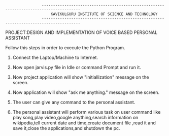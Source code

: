  
					---------------------------------------------------------------------------------------
						KAVIKULGURU INSTITUTE OF SCIENCE AND TECHNOLOGY
					---------------------------------------------------------------------------------------


PROJECT:DESIGN AND IMPLEMENTATION OF VOICE BASED PERSONAL ASSISTANT

Follow this steps in order to execute the Python Program.

1. Connect the Laptop/Machine to Internet.

2. Now open jarvis.py file in Idle or command Prompt and run it.

3. Now project application will show "initiallization" message on the screen.

4. Now application will show "ask me anything." message on the screen.

5. The user can give any command to the personal assistant.

6. The personal assistant will perform various task on user command like play 
   song,play video,google anything,search information on wikipedia,tell current date 
   and time,create document file ,read it and save it,close the applications,and 
   shutdown the pc.